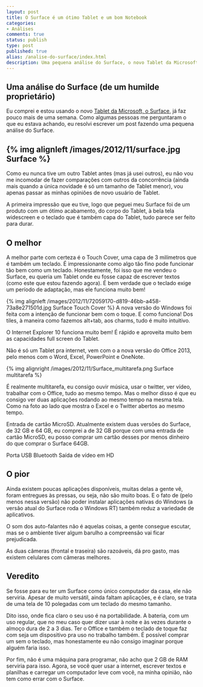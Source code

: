 ```yaml
---
layout: post
title: O Surface é um ótimo Tablet e um bom Notebook
categories:
- Análises
comments: true
status: publish
type: post
published: true
alias: /analise-do-surface/index.html
description: Uma pequena análise do Surface, o novo Tablet da Microsoft recém chegado no mercado, mas que mostra muito qualidade, com o teclado Touch Cover
---
```

<h2>Uma análise do Surface (de um humilde proprietário)</h2>
<p>Eu comprei e estou usando o novo <a href="http://www.amazon.com/gp/product/B009XKJ4H8/ref=as_li_ss_tl?ie=UTF8&amp;camp=1789&amp;creative=390957&amp;creativeASIN=B009XKJ4H8&amp;linkCode=as2&amp;tag=tempcodi0f-20">Tablet da Microsoft, o Surface</a>, já faz pouco mais de uma semana. Como algumas pessoas me perguntaram o que eu estava achando, eu resolvi escrever um post fazendo uma pequena análise do Surface.</p>

<h2>{% img alignleft /images/2012/11/surface.jpg Surface %}</h2>
<p>Como eu nunca tive um outro Tablet antes (mas já usei outros), eu não vou me incomodar de fazer comparações com outros da concorrência (ainda mais quando a única novidade é só um tamanho de Tablet menor), vou apenas passar as minhas opiniões de novo usuário de Tablet.</p>
<p>A primeira impressão que eu tive, logo que peguei meu Surface foi de um produto com um ótimo acabamento, do corpo do Tablet, à bela tela widescreen e o teclado que é também capa do Tablet, tudo parece ser feito para durar.</p>

<h2>O melhor</h2>
<p>A melhor parte com certeza é o Touch Cover, uma capa de 3 milímetros que é também um teclado. É impressionante como algo tão fino pode funcionar tão bem como um teclado. Honestamente, foi isso que me vendeu o Surface, eu queria um Tablet onde eu fosse capaz de escrever textos (como este que estou fazendo agora). É bem verdade que o teclado exige um período de adaptação, mas ele funciona muito bem!</p>
<p>{% img  alignleft /images/2012/11/72059170-d819-46bb-a458-73a8e271501d.jpg Surface Touch Cover %} A nova versão do Windows foi feita com a intenção de funcionar bem com o toque. E como funciona! Dos tiles, à maneira como fazemos alt+tab, aos charms, tudo é muito intuitivo.</p>
<p>O Internet Explorer 10 funciona muito bem! É rápido e aproveita muito bem as capacidades full screen do Tablet.</p>
<p>Não é só um Tablet pra internet, vem com o a nova versão do Office 2013, pelo menos com o Word, Excel, PowerPoint e OneNote.</p>
<p>{% img alignright /images/2012/11/Surface_multitarefa.png Surface multitarefa %}</p>
<p>É realmente multitarefa, eu consigo ouvir música, usar o twitter, ver vídeo, trabalhar com o Office, tudo ao mesmo tempo. Mas o melhor disso é que eu consigo ver duas aplicações rodando ao mesmo tempo na mesma tela. Como na foto ao lado que mostra o Excel e o Twitter abertos ao mesmo tempo.</p>
<p>Entrada de cartão MicroSD. Atualmente existem duas versões do Surface, de 32 GB e 64 GB, eu comprei a de 32 GB porque com uma entrada de cartão MicroSD, eu posso comprar um cartão desses por menos dinheiro do que comprar o Surface 64GB.</p>
<p>Porta USB
Bluetooth
Saída de vídeo em HD</p>

<h2>O pior</h2>
<p>Ainda existem poucas aplicações disponíveis, muitas delas a gente vê, foram entregues às pressas, ou seja, não são muito boas. E o fato de (pelo menos nessa versão) não poder instalar aplicações nativas do Windows (a versão atual do Surface roda o Windows RT) também reduz a variedade de aplicativos.</p>
<p>O som dos auto-falantes não é aquelas coisas, a gente consegue escutar, mas se o ambiente tiver algum barulho a compreensão vai ficar prejudicada.</p>
<p>As duas câmeras (frontal e traseira) são razoáveis, dá pro gasto, mas existem celulares com câmeras melhores.</p>

<h2>Veredito</h2>
<p>Se fosse para eu ter um Surface como único computador da casa, ele não serviria. Apesar de muito versátil, ainda faltam aplicações, e é claro, se trata de uma tela de 10 polegadas com um teclado do mesmo tamanho.</p>
<p>Dito isso, onde fica claro o seu uso é na portabilidade. A bateria, com um uso regular, que no meu caso quer dizer usar à noite e às vezes durante o almoço dura de 2 a 3 dias. Ter o Office e também o teclado de toque faz com seja um dispositivo pra uso no trabalho também. É possível comprar um sem o teclado, mas honestamente eu não consigo imaginar porque alguém faria isso.</p>
<p>Por fim, não é uma máquina para programar, não acho que 2 GB de RAM serviria para isso. Agora, se você quer usar a internet, escrever textos e planilhas e carregar um computador leve com você, na minha opinião, não tem como errar com o Surface.</p>
